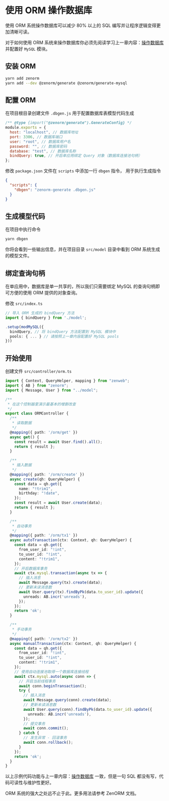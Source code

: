 # 使用 ORM 操作数据库

使用 ORM 系统操作数据库可以减少 80% 以上的 SQL 编写并让程序逻辑变得更加清晰可读。

对于如何使用 ORM 系统来操作数据库你必须先阅读学习上一章内容：[操作数据库](./database) 并配置好 `MySQL` 模块。


## 安装 ORM

```bash
yarn add zenorm
yarn add --dev @zenorm/generate @zenorm/generate-mysql
```

## 配置 ORM

在项目根目录创建文件 `.dbgen.js` 用于配置数据库表模型代码生成

```js title=".dbgen.js"
/** @type {import("@zenorm/generate").GenerateConfig} */
module.exports = {
  host: "localhost", // 数据库地址
  port: 3306, // 数据库端口
  user: "root", // 数据库用户名
  password: "", // 数据库密码
  database: "test", // 数据库名称
  bindQuery: true, // 开启单应用绑定 Query 对象（数据库连接池句柄）
};
```

修改 `package.json` 文件在 `scripts` 中添加一行 `dbgen` 指令，
用于执行生成指令

```json title="package.json"
{
  "scripts": {
    "dbgen": "zenorm-generate .dbgen.js"
  }
}
```

## 生成模型代码

在项目中执行命令

```bash
yarn dbgen
```

你将会看到一些输出信息，并在项目目录 `src/model` 目录中看到 ORM 系统生成的模型文件。

## 绑定查询句柄

在单应用中，数据库是单一共享的，所以我们只需要绑定 MySQL 的查询句柄即可方便的使用 ORM 提供的对象查询。

修改 `src/index.ts`

```ts title="src/index.ts"
// 导入 ORM 生成的 bindQuery 方法
import { bindQuery } from './model';

.setup(modMySQL({
  bindQuery, // 将 bindQuery 方法配置到 MySQL 模块中
  pools: { ... } // 请按照上一章内容配置好 MySQL pools
}))
```

## 开始使用

创建文件 `src/controller/orm.ts`

```ts title="src/controller/orm.ts"
import { Context, QueryHelper, mapping } from "zenweb";
import { AB } from "zenorm";
import { Message, User } from "../model";

/**
 * 在这个控制器里演示最基本的增删改查
 */
export class ORMController {
  /**
   * 读取数据
   */
  @mapping({ path: '/orm/get' })
  async get() {
    const result = await User.find().all();
    return { result };
  }

  /**
   * 插入数据
   */
  @mapping({ path: '/orm/create' })
  async create(qh: QueryHelper) {
    const data = qh.get({
      name: "!trim1",
      birthday: "!date",
    });
    const result = await User.create(data);
    return { result };
  }

  /**
   * 自动事务
   */
  @mapping({ path: '/orm/tx1' })
  async autoTransaction(ctx: Context, qh: QueryHelper) {
    const data = qh.get({
      from_user_id: "!int",
      to_user_id: "!int",
      content: "!trim1",
    });
    // 开启数据库事务
    await ctx.mysql.transaction(async tx => {
      // 插入消息
      await Message.query(tx).create(data);
      // 更新未读消息数
      await User.query(tx).findByPk(data.to_user_id).update({
        unreads: AB.incr('unreads'),
      });
    });
    return 'ok';
  }

  /**
   * 手动事务
   */
  @mapping({ path: '/orm/tx2' })
  async manualTransaction(ctx: Context, qh: QueryHelper) {
    const data = qh.get({
      from_user_id: "!int",
      to_user_id: "!int",
      content: "!trim1",
    });
    // 使用自动连接池取得一个数据库连接线程
    await ctx.mysql.auto(async conn => {
      // 开启当前线程事务
      await conn.beginTransaction();
      try {
        // 插入消息
        await Message.query(conn).create(data);
        // 更新未读消息数
        await User.query(conn).findByPk(data.to_user_id).update({
          unreads: AB.incr('unreads'),
        });
        // 提交事务
        await conn.commit();
      } catch {
        // 发生异常 - 回滚事务
        await conn.rollback();
      }
    });
    return 'ok';
  }
}
```

以上示例代码功能与上一章内容：[操作数据库](./database) 一致，但是一句 SQL 都没有写，代码可读性与维护性更好。

ORM 系统的强大之处远不止于此。更多用法请参考 ZenORM 文档。
